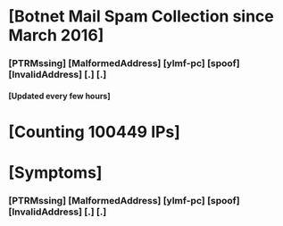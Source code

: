 # [Botnet Mail Spam Collection since March 2016]
### [PTRMssing] [MalformedAddress] [ylmf-pc] [spoof] [InvalidAddress] [.] [.]
#### [Updated every few hours]

# [Counting 100449 IPs]

# [Symptoms] 
###   [PTRMssing] [MalformedAddress] [ylmf-pc] [spoof] [InvalidAddress] [.] [.]
